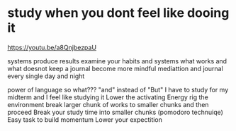 # study when you  dont feel like dooing it

<https://youtu.be/a8QnjbezpaU>

systems produce results
examine your habits and systems what works and what doesnot
keep a journal
become  more mindful
mediattion and journal every single day and night


power of language
	so what???
	"and" instead of "But"
		I have to study for my midterm and I feel like studying it
	Lower the activating Energy
		rig the environment
		break larger chunk of works to smaller chunks and then proceed
	Break your study time into smaller chunks (pomodoro technuiqe)
	Easy task to build momentum
	Lower your expectition
	